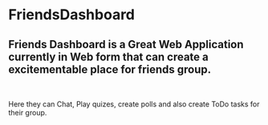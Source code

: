 # FriendsDashboard


## Friends Dashboard is a Great Web Application currently in Web form that can create a excitementable place for friends group.
<br>

Here they can Chat, Play quizes, create polls and also create ToDo tasks for their group. 

